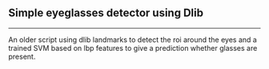 ## Simple eyeglasses detector using Dlib
---

An older script using dlib landmarks to detect the roi around the eyes and a trained SVM based on lbp features to give a prediction whether glasses are present.
